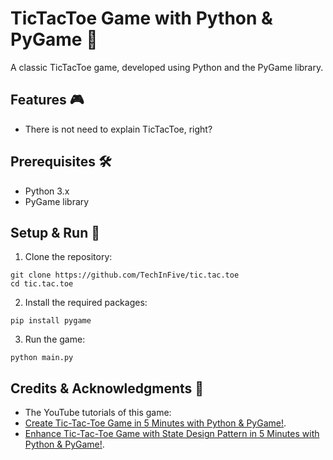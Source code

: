 # TicTacToe Game with Python & PyGame 🐍

A classic TicTacToe game, developed using Python and the PyGame library. 

## Features 🎮

- There is not need to explain TicTacToe, right?

## Prerequisites 🛠

- Python 3.x
- PyGame library

## Setup & Run 🚀

1. Clone the repository:
```
git clone https://github.com/TechInFive/tic.tac.toe
cd tic.tac.toe
```

2. Install the required packages:
```
pip install pygame
```

3. Run the game:
```
python main.py
```

## Credits & Acknowledgments 👏

- The YouTube tutorials of this game:
- [Create Tic-Tac-Toe Game in 5 Minutes with Python & PyGame!](https://youtu.be/0ezzs9hYxd0).
- [Enhance Tic-Tac-Toe Game with State Design Pattern in 5 Minutes with Python & PyGame!](https://youtu.be/EPm3eykqxLU).
 


